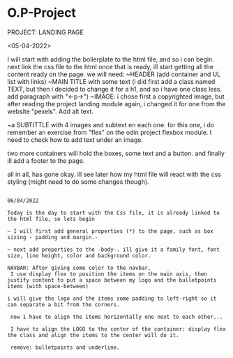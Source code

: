 # O.P-Project
PROJECT: LANDING PAGE

<05-04-2022>

I will start with adding the boilerplate to the html file, and so i can begin.
next link the css file to the html
 once that is ready, ill start getting all the content ready on the page.
 we will need:
~HEADER (add container and UL list with links)
~MAIN TITLE with some text (i did first add a class named TEXT, but then i decided to change it for a h1, and so i have one class less. add paragraph with "<-p->")
~IMAGE: i chose first a copyrighted image, but after reading the project landing module again, i changed it for one from the website "pexels". Add alt text.

~a SUBTITTLE with 4 images and subtext en each one.
for this one, i do remember an exercise from "flex" on the odin project flexbox module. I need to check how to add text under an image. 

two more containers will hold the boxes, some text and a button.
and finally ill add a footer to the page.

all in all, has gone okay. ill see later how my html file will react with the css styling (might need to do some changes though).
~~~~~~~~~

06/04/2022

Today is the day to start with the Css file, it is already linked to the html file, so lets begin

~ I will first add general properties (*) to the page, such as box sizing - padding and margin.-

~ next add properties to the -body-. ill give it a family font, font size, line height, color and background color.

NAVBAR: After giving some color to the navbar,
 I use display flex to position the items on the main axis, then justify content to put a space between my logo and the bulletpoints items (with space-between)

i will give the logo and the items some padding to left-right so it can separate a bit from the corners.

 now i have to align the items horizontally one next to each other...
 
 I have to align the LOGO to the center of the container: display flex the class and align the items to the center will do it.

 remove: bulletpoints and underline.


